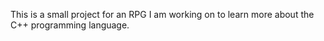 This is a small project for an RPG I am working on to learn more about the C++ programming language.
